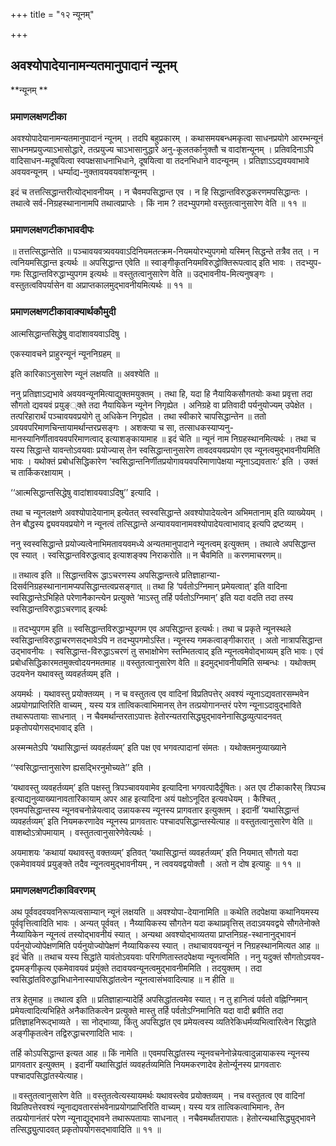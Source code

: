 +++
title = "१२ न्यूनम्"

+++


## अवश्योपादेयानामन्यतमानुपादानं न्यूनम्

**न्यूनम् **

### **प्रमाणलक्षणटीका**

अवश्योपादेयानामन्यतमानुपादानं न्यूनम् । तदपि बहुप्रकारम् । कथासमयबन्धमकृत्वा साधनप्रयोगे आरम्भन्यूनं साधनमप्रयुज्याऽभासोद्धारे, तत्प्रयुज्य चाऽभासानुद्धारे अनु-कूलतर्कानुक्तौ च वादांशन्यूनम् । प्रतिवदिनाऽपि वादिसाधन-मदूषयित्वा स्वपक्षसाधनाभिधाने, दूषयित्वा वा तदनभिधाने वादन्यूनम् । प्रतिज्ञाऽऽद्यवयवाभावे अवयवन्यूनम् । धर्म्याद्य-नुक्तावयवयवांशन्यूनम् ।

इदं च तत्तत्सिद्धान्तरीत्योद्भावनीयम् । न चैवमपसिद्धान्त एव । न हि सिद्धान्तविरुद्धकरणमपसिद्धान्तः । तथात्वे सर्व-निग्रहस्थानानामपि तथात्वप्राप्तेः । किं नाम ? तदभ्युपगमो वस्तुतत्वानुसारेण वेति ॥ ११ ॥

### **प्रमाणलक्षणटीकाभावदीपः**

॥ तत्तत्सिद्धान्तेति ॥ पञ्चावयवत्र्यवयवाऽदिनियमतत्क्रम-नियमयोरभ्युपगमो यस्मिन् सिद्धन्ते तत्रैव तत् । न त्वनियमसिद्धान्त इत्यर्थः ॥ अपसिद्धान्त एवेति ॥ स्वाङ्गीकृतनियमविरुद्धोक्तिरूपत्वाद् इति भावः । तदभ्युप-गमः सिद्धान्तविरुद्धाभ्युपगम इत्यर्थः ॥ वस्तुतत्वानुसारेण वेति ॥ उद्भावनीय-मित्यनुषङ्गः । वस्तुतत्वविपर्यासेन वा अप्राप्तकालमुद्भावनीयमित्यर्थः ॥ ११ ॥

### **प्रमाणलक्षणटीकावाक्यार्थकौमुदी**

आत्मसिद्धान्तसिद्धेषु वादांशावयवाऽदिषु ।

एकस्यावचने प्राहुरन्यूनं न्यूननिग्रहम् ॥

इति कारिकाऽनुसारेण न्यूनं लक्षयति ॥ अवश्येति ॥

ननु प्रतिज्ञाऽद्यभावे अवयवन्यूनमित्याद्युक्तमयुक्तम् । तथा हि, यदा हि नैयायिकसौगतयोः कथा प्रवृत्ता तदा सौगतो द्यवयवं प्रयुङ््क्ते तदा नैयायिकेन न्यूनेन निगृह्येत । अनिग्रहे वा प्रतिवादी पर्यनुयोज्यम् उपेक्षेत । तत्परिहारार्थं पञ्चावयवप्रयोगे तु अधिकेन निगृह्येत । तथा स्वीकारे चापसिद्धान्तेन ॥ ततो ऽवयवपरिमाणचिन्तायामर्थान्तरप्रसङ्गः । अशक्त्या च सा, तत्साधकस्याप्यनु-मानस्यानिर्णीतावयवपरिमाणत्वाद् इत्याशङ्कायामाह ॥ इदं चेति ॥ न्यूनं नाम निग्रहस्थानमित्यर्थः । तथा च
यस्य सिद्धान्ते यावन्तोऽवयवाः प्रयोज्यास् तेन स्वसिद्धान्तानुसारेण
तावदवयवप्रयोग एव न्यूनत्वमुद्भावनीयमिति भावः । यथोक्तं प्रबोधसिद्धिकारेण ‘स्वसिद्धान्तनिर्णीतप्रयोगावयवपरिमाणापेक्षया न्यूनाऽद्यवतारः’ इति । उक्तं च तार्किकरक्षायाम् ।

‘‘आत्मसिद्धान्तसिद्धेषु वादांशावयवाऽदिषु’’ इत्यादि ।

तथा च न्यूनलक्षणे अवश्योपादेयानाम् इत्येतत् स्वस्वसिद्धान्ते अवश्योपादेयत्वेन अभिमतानाम् इति व्याख्येयम् । तेन बौद्धस्य द्व्यवयवप्रयोगे न न्यूनत्वं तत्सिद्धान्ते अन्यावयवानामवश्योपादेयत्वाभावाद् इत्यपि द्रष्टव्यम् ।

ननु स्वस्वसिद्धान्ते प्रयोज्यत्वेनाभिमतावयवमध्ये अन्यतमानुपादाने न्यूनत्वम् इत्युक्तम् । तथात्वे अपसिद्धान्त एव स्यात् । स्वसिद्धान्तविरुद्धत्वाद् इत्याशङ्क्य निराकरोति ॥ न चैवमिति ॥ करणमाचरणम्॥

॥ तथात्व इति ॥ सिद्धान्तविरू द्धाऽचरणस्य अपसिद्धान्तत्वे
प्रतिज्ञाहान्या-दिसर्वनिग्रहस्थानानामप्यपसिद्धान्तत्वप्रसङ्गात् ॥ तथा हि ‘पर्वतोऽग्निमान् प्रमेयत्वात्’ इति वादिना स्वसिद्धान्तेऽभिहिते परेणानैकान्त्येन प्रत्युक्ते ‘माऽस्तु तर्हि पर्वतोऽग्निमान्’ इति यदा वदति तदा तस्य स्वसिद्धान्तविरुद्धाऽचरणाद् इत्यर्थः

॥ तदभ्युपगम इति ॥ स्वसिद्धान्तविरुद्धाभ्युपगम एव अपसिद्धान्त इत्यर्थः। तथा च प्रकृते न्यूनस्थले स्वसिद्धान्तविरुद्धाचरणसद्भावेऽपि न तदभ्युपगमोऽस्ति। न्यूनस्य गमकत्वाङ्गीकारात् । अतो नात्रापसिद्धान्त उद्भावनीयः । स्वसिद्धान्त-विरुद्धाऽचरणं तु सभाक्षोभेण स्तम्भितत्वाद् इति न्यूनत्वमेवोद्भाव्यम् इति भावः। एवं प्रबोधसिद्धिकारमतमुक्त्वोदयनमतमाह ॥ वस्तुतत्वानुसारेण वेति ॥ इदमुद्भावनीयमिति सम्बन्धः । यथोक्तम् उदयनेन यथावस्तु व्यवहर्तव्यम् इति ।

अयमर्थः । यथावस्तु प्रयोक्तव्यम् । न च वस्तुतत्व एव वादिनां विप्रतिपत्तेर् अवश्यं न्यूनाऽद्यवतारसम्भवेन अप्रयोगप्राप्तिरिति वाच्यम् , यस्य यत्र तात्विकत्वाभिमानस् तेन तत्प्रयोगानन्तरं परेण न्यूनाऽदावुद्भाविते तथारूपतायाः साधनात् । न चैवमर्थान्तरताऽपात्तः हेतोरन्यतरासिद्ध्युद्भावनेनासिद्धव्युत्पादनवत् प्रकृतोपयोगसद्भावाद् इति ।

अस्मन्मतेऽपि ‘यथासिद्धान्तं व्यवहर्तव्यम्’ इति पक्ष एव भगवत्पादानां संमतः । यथोक्तमनुव्याख्याने

‘‘स्वसिद्धान्तानुसारेण ह्यसद्भिरनुमोच्यते’’ इति ।

‘यथावस्तु व्यवहर्तव्यम्’ इति पक्षस्तु त्रिपञ्चावयवामेव इत्यादिना भगवत्पादैर्दूषितः। अत एव टीकाकारैस् त्रिपञ्च इत्याद्यनुव्याख्यानावतारिकायाम् अपर आह इत्यादिना अयं पक्षोऽनूदित इत्यवधेयम् । कैश्चित् , एवमपसिद्धान्तस्य न्यूनवचनोन्नेयत्वाद् उन्नायकस्य न्यूनस्य प्रागवतार इत्युक्तम् । इदानीं ‘यथासिद्धान्तं व्यवहर्तव्यम्’
इति नियमकरणादेव न्यूनस्य प्रागवतारः पश्चादपसिद्धान्तस्येत्याह ॥ वस्तुतत्वानुसारेण वेति ॥ वाशब्दोऽत्रोपमायाम् । वस्तुतत्वानुसारेणेवेत्यर्थः ।

अयमाशयः ‘कथायां यथावस्तु वक्तव्यम्’ इतिवत् ‘यथासिद्धान्तं व्यवहर्तव्यम्’ इति नियमात् सौगतो यदा एकमेवावयवं प्रयुङ्क्ते तदैव न्यूनत्वमुद्भावनीयम् , न त्ववयवद्वयोक्तौ । अतो न दोष इत्याहुः ॥ ११ ॥

### **प्रमाणलक्षणटीकाविवरणम्**

अथ पूर्ववदवयवनिरूप्यत्वसाम्यान् न्यूनं लक्षयति ॥ अवश्योपा-देयानामिति ॥ कथेति तदपेक्षया कथानियमस्य पूर्ववृत्तित्वादिति भावः । अन्यत् पूर्ववत् । नैय्यायिकस्य सौगतेन यदा कथाप्रवृत्तिस् तदाऽवयवद्वये सौगतेनोक्ते नैय्यायिकेन न्यूनत्वं तस्योद्भावनीयं स्यात् । अन्यथा अवश्योद्भाव्यतया प्राप्तनिग्रह-स्थानानुद्भावनं पर्यनुयोज्योपेक्षणमिति पर्यनुयोज्योपेक्षणं नैय्यायिकस्य स्यात् । तथाचावयवन्यूनं न निग्रहस्थानमित्यत आह ॥ इदं चेति ॥ तथाच यस्य सिद्धांते यावंतोऽवयवाः परिगणितास्तदपेक्षया न्यूनत्वमिति । ननु यदुक्तं सौगतोऽवयव-द्वयमङ्गीकृत्य एकमेवावयवं प्रयुंक्ते तदावयवन्यूनत्वमुद्भावनीममिति । तदयुक्तम् । तदा स्वसिद्धांतविरुद्धाभिधानेनास्यापसिद्धांतत्वेन न्यूनत्वासंभवादित्याह ॥ न हीति ॥

तत्र हेतुमाह ॥ तथात्व इति ॥ प्रतिज्ञाहान्यादेर्हि अपसिद्धांतत्वमेव स्यात्। न तु हानित्वं पर्वतो वह्निग्निमान् प्रमेयत्वादित्यभिहिते अनैकांतिकत्वेन प्रत्युक्ते मास्तु तर्हि पर्वतोऽग्निमानिति यदा वादी ब्रवीति तदा प्रतिज्ञाहनिरूद्भाव्यते । सा नोद्भाव्या, किंतु अपसिद्धांत एव प्रमेयत्वस्य व्यतिरेकिधर्मव्यभित्वारित्वेन सिद्धांते अङ्गीकृतत्वेन तद्विरुद्धाचरणादिति भावः ।

तर्हि कोऽपसिद्धान्त इत्यत आह ॥ किं नामेति ॥ एवमपसिद्धांतस्य न्यूनवचनेनोन्नेयत्वादुन्नायाकस्य न्यूनस्य प्रागवतार इत्युक्तम् । इदानीं यथासिद्धांतं व्यवहर्तव्यमिति नियमकरणादेव हेतोर्न्यूनस्य प्रागवतारः पश्चादपसिद्धांतस्येत्याह।

॥ वस्तुतत्वानुसारेण वेति ॥ वस्तुतत्वेत्यस्यायमर्थः यथावस्त्वेव प्रयोक्तव्यम् । नच वस्तुतत्व एव वादिनां विप्रतिपत्तेरवश्यं न्यूनाद्यवतारसंभवेनाप्रयोगप्राप्तिरिति वाच्यम्। यस्य यत्र तात्विकत्वाभिमानः, तेेन तत्प्रयोगानंतरं परेण न्यूनाद्युद्भावने तथारूपतायाः साधनात् । नचैवमर्थांतरापातः। हेतोरन्यथासिद्ध्युद्भावने तत्सिद्ध्युुत्पादवत् प्रकृतोपयोगसद्भावादिति ॥ ११ ॥

